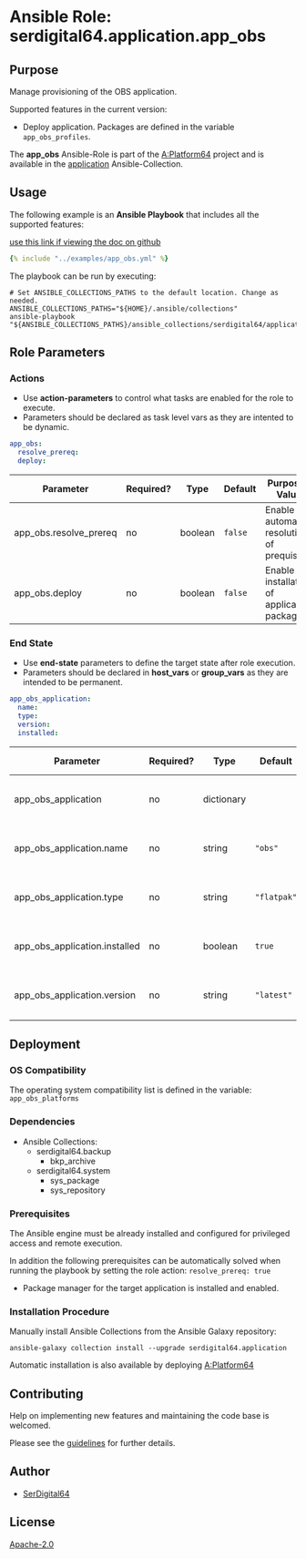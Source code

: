 # Ansible Role: serdigital64.application.app_obs

## Purpose

Manage provisioning of the OBS application.

Supported features in the current version:

- Deploy application. Packages are defined in the variable `app_obs_profiles`.

The **app_obs** Ansible-Role is part of the [A:Platform64](https://github.com/aplatform64/aplatform64) project and is available in the [application](https://aplatform64.readthedocs.io/en/latest/collections/application) Ansible-Collection.

## Usage

The following example is an **Ansible Playbook** that includes all the supported features:

[use this link if viewing the doc on github](https://github.com/aplatform64/application/blob/main/playbooks/app_obs.yml)

```yaml
{% include "../examples/app_obs.yml" %}
```

The playbook can be run by executing:

```shell
# Set ANSIBLE_COLLECTIONS_PATHS to the default location. Change as needed.
ANSIBLE_COLLECTIONS_PATHS="${HOME}/.ansible/collections"
ansible-playbook "${ANSIBLE_COLLECTIONS_PATHS}/ansible_collections/serdigital64/application/playbooks/app_obs.yml"
```

## Role Parameters

### Actions

- Use **action-parameters** to control what tasks are enabled for the role to execute.
- Parameters should be declared as task level vars as they are intented to be dynamic.

```yaml
app_obs:
  resolve_prereq:
  deploy:
```

| Parameter              | Required? | Type    | Default | Purpose / Value                             |
| ---------------------- | --------- | ------- | ------- | ------------------------------------------- |
| app_obs.resolve_prereq | no        | boolean | `false` | Enable automatic resolution of prequisites  |
| app_obs.deploy         | no        | boolean | `false` | Enable installation of application packages |

### End State

- Use **end-state** parameters to define the target state after role execution.
- Parameters should be declared in **host_vars** or **group_vars** as they are intended to be permanent.

```yaml
app_obs_application:
  name:
  type:
  version:
  installed:
```

| Parameter                     | Required? | Type       | Default     | Purpose / Value                    |
| ----------------------------- | --------- | ---------- | ----------- | ---------------------------------- |
| app_obs_application           | no        | dictionary |             | Set application package end state  |
| app_obs_application.name      | no        | string     | `"obs"`     | Select application package name    |
| app_obs_application.type      | no        | string     | `"flatpak"` | Select application package type    |
| app_obs_application.installed | no        | boolean    | `true`      | Set application package end state  |
| app_obs_application.version   | no        | string     | `"latest"`  | Select application package version |

## Deployment

### OS Compatibility

The operating system compatibility list is defined in the variable: `app_obs_platforms`

### Dependencies

- Ansible Collections:
  - serdigital64.backup
    - bkp_archive
  - serdigital64.system
    - sys_package
    - sys_repository

### Prerequisites

The Ansible engine must be already installed and configured for privileged access and remote execution.

In addition the following prerequisites can be automatically solved when running the playbook by setting the role action: `resolve_prereq: true`

- Package manager for the target application is installed and enabled.

### Installation Procedure

Manually install Ansible Collections from the Ansible Galaxy repository:

```shell
ansible-galaxy collection install --upgrade serdigital64.application
```

Automatic installation is also available by deploying [A:Platform64](https://aplatform64.readthedocs.io/en/latest/#deployment)

## Contributing

Help on implementing new features and maintaining the code base is welcomed.

Please see the [guidelines](https://aplatform64.readthedocs.io/en/latest/CONTRIBUTING) for further details.

## Author

- [SerDigital64](https://serdigital64.github.io/)

## License

[Apache-2.0](https://www.apache.org/licenses/LICENSE-2.0.txt)
